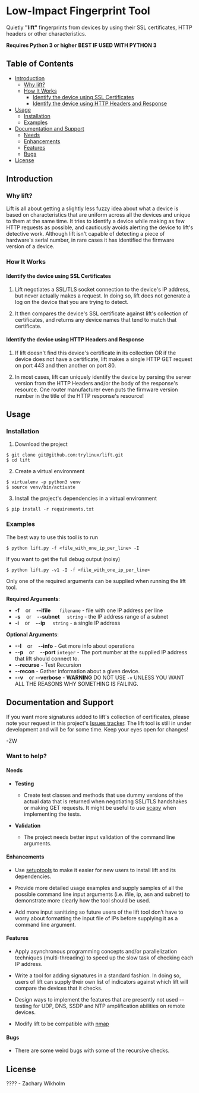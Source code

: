 # Low-Impact Fingerprint Tool

Quietly **"lift"** fingerprints from devices by using their SSL certificates, HTTP headers or other characteristics.

**Requires Python 3 or higher**
**BEST IF USED WITH PYTHON 3**



## Table of Contents

- [Introduction](#introduction)
  - [Why lift?](#why-lift)
  - [How It Works](#how-it-works)
    - [Identify the device using SSL Certificates](#identify-the-device-using-ssl-certificates)
    - [Identify the device using HTTP Headers and Response](#identify-the-device-using-http-headers-and-response)
- [Usage](#usage)
  - [Installation](#installation)
  - [Examples](#examples)
- [Documentation and Support](#documentation-and-support)
  - [Needs](#needs)
  - [Enhancements](#enhancements)
  - [Features](#features)
  - [Bugs](#bugs)
- [License](#license)



## Introduction

### Why lift?

Lift is all about getting a slightly less fuzzy idea about what a device is based on characteristics that are uniform across all the devices and unique to them at the same time. It tries to identify a device while making as few HTTP requests as possible, and cautiously avoids alerting the device to lift's detective work. Although lift isn't capable of detecting a piece of hardware's serial number, in rare cases it has identified the firmware version of a device.

### How It Works


#### Identify the device using SSL Certificates

1. Lift negotiates a SSL/TLS socket connection to the device's IP address, but never actually makes a request. In doing so, lift does not generate a log on the device that you are trying to detect. 


2. It then compares the device's SSL certificate against lift's collection of certificates, and returns any device names that tend to match that certificate.


#### Identify the device using HTTP Headers and Response

1. If lift doesn't find this device's certificate in its collection OR if the device does not have a certificate, lift makes a single HTTP GET request on port 443 and then another on port 80. 


2. In most cases, lift can uniquely identify the device by parsing the server version from the HTTP Headers and/or the body of the response's resource.
One router manufacturer even puts the firmware version number in the title of the HTTP response's resource!


## Usage

### Installation

1. Download the project

```
$ git clone git@github.com:trylinux/lift.git
$ cd lift
```

2. Create a virtual environment

```
$ virtualenv -p python3 venv
$ source venv/bin/activate
```

3. Install the project's dependencies in a virtual environment

```
$ pip install -r requirements.txt
```

### Examples

The best way to use this tool is to run 

```
$ python lift.py -f <file_with_one_ip_per_line> -I 
```

If you want to get the full debug output (noisy)

```
$ python lift.py -v1 -I -f <file_with_one_ip_per_line>
```

Only one of the required arguments can be supplied when running the lift tool.

**Required Arguments**:

- **-f** &nbsp;&nbsp; or &nbsp;&nbsp; **--ifile** &nbsp;&nbsp;&nbsp;&nbsp; `filename` - file with one IP address per line
- **-s** &nbsp;&nbsp; or &nbsp;&nbsp; **--subnet** &nbsp;&nbsp;&nbsp;&nbsp;`string` -  the IP address range of a subnet
- **-i** &nbsp;&nbsp; or &nbsp;&nbsp; **--ip** &nbsp;&nbsp;&nbsp;&nbsp;`string` - a single IP address

**Optional Arguments**:
- **--I** &nbsp;&nbsp; or &nbsp;&nbsp; **--info**  - Get more info about operations
- **--p** &nbsp;&nbsp; or &nbsp;&nbsp; **--port**  `integer` - The port number at the supplied IP address that lift should connect to.
- **--recurse** - Test Recursion
- **--recon**   - Gather information about a given device.
- **--v** &nbsp;&nbsp; or  **--verbose** - ****WARNING**** DO NOT USE `-v` UNLESS YOU WANT ALL THE REASONS WHY SOMETHING IS FAILING.




## Documentation and Support

If you want more signatures added to lift's collection of certificates, please note your request in this project's [Issues tracker](https://github.com/trylinux/lift/issues). The lift tool is still in under development and will be for some time. Keep your eyes open for changes!

-ZW

### Want to help?


#### Needs

- **Testing** 

  - Create test classes and methods that use dummy versions of the actual data that is returned when negotiating SSL/TLS handshakes or making GET requests. It might be useful to use [scapy](http://www.secdev.org/projects/scapy/build_your_own_tools.html) when implementing the tests.

- **Validation**

  - The project needs better input validation of the command line arguments.

#### Enhancements

- Use [setuptools](https://setuptools.readthedocs.io/en/latest/) to make it easier for new users to install lift and its dependencies.

- Provide more detailed usage examples and supply samples of all the possible command line input arguments (i.e. ifile, ip, asn and subnet) to demonstrate more clearly how the tool should be used. 

- Add more input sanitizing so future users of the lift tool don’t have to worry about formatting the input file of IPs before supplying it as a command line argument.

#### Features

- Apply asynchronous programming concepts and/or parallelization techniques (multi-threading) to speed up the slow task of checking each IP address.

- Write a tool for adding signatures in a standard fashion. In doing so, users of lift can supply their own list of indicators against which lift will compare the devices that it checks.

- Design ways to implement the features that are presently not used -- testing for UDP, DNS, SSDP and NTP amplification abilities on remote devices.

- Modify lift to be compatible with [nmap](https://nmap.org/)


#### Bugs

- There are some weird bugs with some of the recursive checks.


## License

???? - Zachary Wikholm
